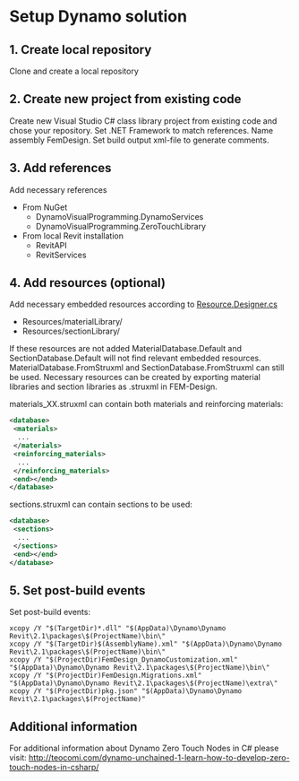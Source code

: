 # Setup Dynamo solution

## 1. Create local repository
Clone and create a local repository

## 2. Create new project from existing code
Create new Visual Studio C# class library project from existing code and chose your repository. Set .NET Framework to match references. Name assembly FemDesign. Set build output xml-file to generate comments.

## 3. Add references
Add necessary references
* From NuGet
  * DynamoVisualProgramming.DynamoServices
  * DynamoVisualProgramming.ZeroTouchLibrary
* From local Revit installation
  * RevitAPI
  * RevitServices

## 4. Add resources (optional)
Add necessary embedded resources according to [Resource.Designer.cs](https://github.com/andosca/femdesign-api/blob/dynamo/Properties/Resources.Designer.cs)
* Resources/materialLibrary/
* Resources/sectionLibrary/

If these resources are not added MaterialDatabase.Default and SectionDatabase.Default will not find relevant embedded resources. MaterialDatabase.FromStruxml and SectionDatabase.FromStruxml can still be used. Necessary resources can be created by exporting material libraries and section libraries as .struxml in FEM-Design. 

materials_XX.struxml can contain both materials and reinforcing materials:
```xml
<database>
 <materials>
  ...
 </materials>
 <reinforcing_materials>
  ...
 </reinforcing_materials>
 <end></end>
</database>
```

sections.struxml can contain sections to be used:
```xml
<database>
 <sections>
  ...
 </sections>
 <end></end>
</database>
```


## 5. Set post-build events
Set post-build events:
```
xcopy /Y "$(TargetDir)*.dll" "$(AppData)\Dynamo\Dynamo Revit\2.1\packages\$(ProjectName)\bin\"
xcopy /Y "$(TargetDir)$(AssemblyName).xml" "$(AppData)\Dynamo\Dynamo Revit\2.1\packages\$(ProjectName)\bin\"
xcopy /Y "$(ProjectDir)FemDesign_DynamoCustomization.xml" "$(AppData)\Dynamo\Dynamo Revit\2.1\packages\$(ProjectName)\bin\"
xcopy /Y "$(ProjectDir)FemDesign.Migrations.xml" "$(AppData)\Dynamo\Dynamo Revit\2.1\packages\$(ProjectName)\extra\"
xcopy /Y "$(ProjectDir)pkg.json" "$(AppData)\Dynamo\Dynamo Revit\2.1\packages\$(ProjectName)"
```

## Additional information
For additional information about Dynamo Zero Touch Nodes in C# please visit:
http://teocomi.com/dynamo-unchained-1-learn-how-to-develop-zero-touch-nodes-in-csharp/
